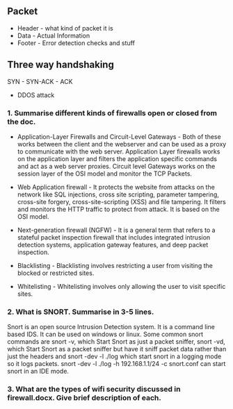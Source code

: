 ## Packet 
- Header - what kind of packet it is 
- Data - Actual Information
- Footer - Error detection checks and stuff

## Three way handshaking

SYN - SYN-ACK - ACK
- DDOS attack 


 ### 1. Summarise different kinds of firewalls open or closed from the doc.

- Application-Layer Firewalls and Circuit-Level Gateways - Both of these works between the client and the webserver and can be used as a proxy to communicate with the web server. Application Layer firewalls works on the application layer and filters the application specific commands and act as a web server proxies. Circuit level Gateways works on the session layer of the OSI model and monitor the TCP Packets.

- Web Application firewall - It protects the website from attacks on the network like SQL injections, cross site scripting, parameter tampering,  cross-site forgery, cross-site-scripting (XSS) and file tampering. It filters and monitors the HTTP traffic to protect from attack. It is based on the OSI model.

- Next-generation firewall (NGFW) - It is a general term that refers to a stateful packet inspection firewall that includes integrated intrusion detection systems, application gateway features, and deep packet inspection.

- Blacklisting - Blacklisting involves restricting a user from visiting the blocked or restricted sites.

- Whitelisting - Whitelisting involves only allowing the user to visit specific sites.
  
### 2. What is SNORT. Summarise in 3-5 lines.

Snort is an open source Intrusion Detection system. It is a command line based IDS. It can be used on windows or linux. Some common snort commands are snort -v, which Start Snort as just a packet sniffer, snort -vd, which Start Snort as a packet sniffer but have it sniff packet data rather than just the headers and snort -dev -l ./log which start snort in a logging mode so it logs packets. snort -dev -l ./log -h
192.168.1.1/24 -c snort.conf can start snort in an IDE mode.

### 3. What are the types of wifi security discussed in firewall.docx. Give brief description of each.

  
